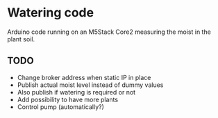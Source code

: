 # Watering code

Arduino code running on an M5Stack Core2 measuring the moist in the plant soil.


## TODO
* Change broker address when static IP in place
* Publish actual moist level instead of dummy values
* Also publish if watering is required or not
* Add possibility to have more plants
* Control pump (automatically?)